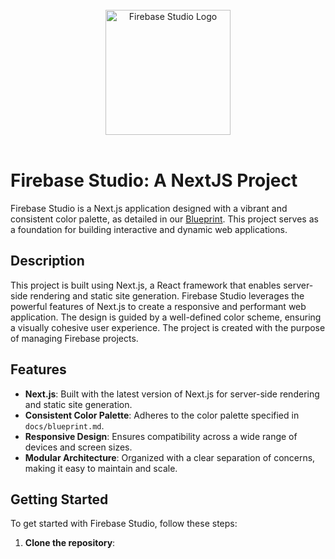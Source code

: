 <div align="center">
  <br />
  <img src="https://i.imgur.com/7YhQz6y.png" alt="Firebase Studio Logo" width="200"/>
  <br />
  <br />
</div>

# Firebase Studio: A NextJS Project

Firebase Studio is a Next.js application designed with a vibrant and consistent color palette, as detailed in our [Blueprint](docs/blueprint.md). This project serves as a foundation for building interactive and dynamic web applications.

## Description

This project is built using Next.js, a React framework that enables server-side rendering and static site generation. Firebase Studio leverages the powerful features of Next.js to create a responsive and performant web application. The design is guided by a well-defined color scheme, ensuring a visually cohesive user experience. The project is created with the purpose of managing Firebase projects.

## Features

- **Next.js**: Built with the latest version of Next.js for server-side rendering and static site generation.
- **Consistent Color Palette**: Adheres to the color palette specified in `docs/blueprint.md`.
- **Responsive Design**: Ensures compatibility across a wide range of devices and screen sizes.
- **Modular Architecture**: Organized with a clear separation of concerns, making it easy to maintain and scale.

## Getting Started

To get started with Firebase Studio, follow these steps:

1.  **Clone the repository**:


